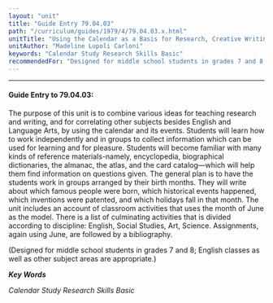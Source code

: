 ```yaml
---
layout: "unit"
title: "Guide Entry 79.04.03"
path: "/curriculum/guides/1979/4/79.04.03.x.html"
unitTitle: "Using the Calendar as a Basis for Research, Creative Writing, and Correlation in Other Subjects"
unitAuthor: "Madeline Lupoli Carloni"
keywords: "Calendar Study Research Skills Basic"
recommendedFor: "Designed for middle school students in grades 7 and 8; English classes as well as other subject areas are appropriate."
---
```

<body>
<hr/>
<h4>
Guide Entry to 79.04.03:
</h4>
The purpose of this unit is to combine various ideas for teaching research and writing, and for correlating other subjects besides English and Language Arts, by using the calendar and its events. Students will learn how to work independently and in groups to collect information which can be used for learning and for pleasure.  Students will become familiar with many kinds of reference materials-namely, encyclopedia, biographical dictionaries, the almanac, the atlas, and the card catalog—which will help them find information on questions given.  The general plan is to have the students work in groups arranged by their birth months.  They will write about which famous people were born, which historical events happened, which inventions were patented, and which holidays fall in that month.  The unit includes an account of classroom activities that uses the month of June as the model.  There is a list of culminating activities that is divided according to discipline: English, Social Studies, Art, Science.  Assignments, again using June, are followed by a bibliography.
<p>
(Designed for middle school students in grades 7 and 8; English classes as well as other subject areas are appropriate.)
</p>
<p>
<b>
<i>
Key Words
</i>
</b>
<br/>
</p>
<p>
<i>
Calendar Study Research Skills Basic
</i>
</p>
</body>